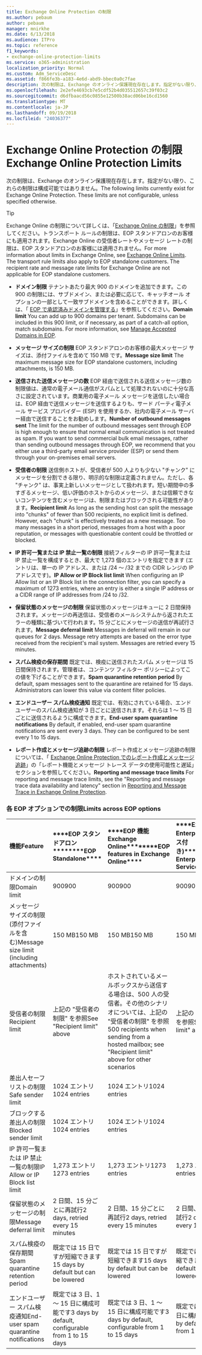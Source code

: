 ```yaml
---
title: Exchange Online Protection の制限
ms.author: pebaum
author: pebaum
manager: mnirkhe
ms.date: 6/13/2018
ms.audience: ITPro
ms.topic: reference
f1_keywords:
- exchange-online-protection-limits
ms.service: o365-administration
localization_priority: Normal
ms.custom: Adm_ServiceDesc
ms.assetid: f866fe3b-a183-4e6d-abd9-bbec0a0c7fae
description: 次の制限は、Exchange のオンライン保護現在存在します。指定がない限り、これらの制限は構成可能ではありません。
ms.openlocfilehash: 2e2efe4693cb7e5cdf52b4d035512657c39f03c2
ms.sourcegitcommit: d6dfbaacd56c0855e12500b38acd06be16cd1560
ms.translationtype: MT
ms.contentlocale: ja-JP
ms.lasthandoff: 09/19/2018
ms.locfileid: "24036377"
---
```

# <a name="exchange-online-protection-limits"></a><span data-ttu-id="9b537-104">Exchange Online Protection の制限</span><span class="sxs-lookup"><span data-stu-id="9b537-104">Exchange Online Protection Limits</span></span>

<span data-ttu-id="9b537-p102">次の制限は、Exchange のオンライン保護現在存在します。指定がない限り、これらの制限は構成可能ではありません。</span><span class="sxs-lookup"><span data-stu-id="9b537-p102">The following limits currently exist for Exchange Online Protection. These limits are not configurable, unless specified otherwise.</span></span> 
  
> [!TIP]
> <span data-ttu-id="9b537-p103">Exchange Online の制限について詳しくは、「[Exchange Online の制限](../exchange-online-service-description/exchange-online-limits.md)」を参照してください。トランスポート ルールの制限は、EOP スタンドアロンのお客様にも適用されます。Exchange Online の受信者レートやメッセージ レートの制限は、EOP スタンドアロンのお客様には適用されません。</span><span class="sxs-lookup"><span data-stu-id="9b537-p103">For more information about limits in Exchange Online, see [Exchange Online Limits](../exchange-online-service-description/exchange-online-limits.md). The transport rule limits also apply to EOP standalone customers. The recipient rate and message rate limits for Exchange Online are not applicable for EOP standalone customers.</span></span> 
  
- <span data-ttu-id="9b537-p104">**ドメイン制限** テナントあたり最大 900 のドメインを追加できます。この 900 の制限には、サブドメイン、または必要に応じて、キャッチオール オプションの一部として一致サブドメインを含めることができます。詳しくは、「 [EOP で承認済みドメインを管理する](https://go.microsoft.com/fwlink/p/?LinkId=282239)」を参照してください。</span><span class="sxs-lookup"><span data-stu-id="9b537-p104">**Domain limit** You can add up to 900 domains per tenant. Subdomains can be included in this 900 limit, or if necessary, as part of a catch-all option, match subdomains. For more information, see [Manage Accepted Domains in EOP](https://go.microsoft.com/fwlink/p/?LinkId=282239).</span></span>
    
- <span data-ttu-id="9b537-113">**メッセージ サイズの制限** EOP スタンドアロンのお客様の最大メッセージ サイズは、添付ファイルを含めて 150 MB です。</span><span class="sxs-lookup"><span data-stu-id="9b537-113">**Message size limit** The maximum message size for EOP standalone customers, including attachments, is 150 MB.</span></span> 
    
- <span data-ttu-id="9b537-p105">**送信された送信メッセージの数** EOP 経由で送信される送信メッセージ数の制限値は、通常の電子メール通信がスパムとして処理されないのに十分な高さに設定されています。商業用の電子メール メッセージを送信したい場合は、EOP 経由で送信メッセージを送信するよりも、サード パーティ電子メール サービス プロバイダー (ESP) を使用するか、社内の電子メール サーバー経由で送信することをお勧めします。</span><span class="sxs-lookup"><span data-stu-id="9b537-p105">**Number of outbound messages sent** The limit for the number of outbound messages sent through EOP is high enough to ensure that normal email communication is not treated as spam. If you want to send commercial bulk email messages, rather than sending outbound messages through EOP, we recommend that you either use a third-party email service provider (ESP) or send them through your on-premises email servers.</span></span> 
    
- <span data-ttu-id="9b537-p106">**受信者の制限** 送信側ホストが、受信者が 500 人よりも少ない "チャンク" にメッセージを分割できる限り、明示的な制限は定義されません。ただし、各 "チャンク" は、事実上新しいメッセージとして扱われます。短い期間中の多すぎるメッセージ、低い評価のホストからのメッセージ、または信頼できないコンテンツを含むメッセージは、制限またはブロックされる可能性があります。</span><span class="sxs-lookup"><span data-stu-id="9b537-p106">**Recipient limit** As long as the sending host can split the message into "chunks" of fewer than 500 recipients, no explicit limit is defined. However, each "chunk" is effectively treated as a new message. Too many messages in a short period, messages from a host with a poor reputation, or messages with questionable content could be throttled or blocked.</span></span> 
    
- <span data-ttu-id="9b537-119">**IP 許可一覧または IP 禁止一覧の制限** 接続フィルターの IP 許可一覧または IP 禁止一覧を構成するとき、最大で 1,273 個のエントリを指定できます (エントリは、単一の IP アドレス、または /24 ～ /32 までの CIDR レンジの IP アドレスです)。</span><span class="sxs-lookup"><span data-stu-id="9b537-119">**IP Allow or IP Block list limit** When configuring an IP Allow list or an IP Block list in the connection filter, you can specify a maximum of 1273 entries, where an entry is either a single IP address or a CIDR range of IP addresses from /24 to /32.</span></span> 
    
- <span data-ttu-id="9b537-p107">**保留状態のメッセージの制限** 保留状態のメッセージはキューに 2 日間保持されます。メッセージの再送信は、受信者のメールシステムから返されたエラーの種類に基づいて行われます。15 分ごとにメッセージの送信が再試行されます。</span><span class="sxs-lookup"><span data-stu-id="9b537-p107">**Message deferral limit** Messages in deferral will remain in our queues for 2 days. Message retry attempts are based on the error type received from the recipient's mail system. Messages are retried every 15 minutes.</span></span> 
    
- <span data-ttu-id="9b537-p108">**スパム検疫の保存期間** 既定では、検疫に送信されたスパム メッセージは 15 日間保持されます。管理者は、コンテンツ フィルター ポリシーによってこの値を下げることができます。</span><span class="sxs-lookup"><span data-stu-id="9b537-p108">**Spam quarantine retention period** By default, spam messages sent to the quarantine are retained for 15 days. Administrators can lower this value via content filter policies.</span></span> 
    
- <span data-ttu-id="9b537-p109">**エンドユーザー スパム検疫通知** 既定では、有効にされている場合、エンドユーザーのスパム検疫通知が 3 日ごとに送信されます。それらは 1 ～ 15 日ごとに送信されるように構成できます。</span><span class="sxs-lookup"><span data-stu-id="9b537-p109">**End-user spam quarantine notifications** By default, if enabled, end-user spam quarantine notifications are sent every 3 days. They can be configured to be sent every 1 to 15 days.</span></span> 
    
- <span data-ttu-id="9b537-127">**レポート作成とメッセージ追跡の制限** レポート作成とメッセージ追跡の制限については、「 [Exchange Online Protection でのレポート作成とメッセージ追跡](https://go.microsoft.com/fwlink/?LinkId=394248)」の「レポート機能とメッセージ トレース データの使用可能性と遅延」セクションを参照してください。</span><span class="sxs-lookup"><span data-stu-id="9b537-127">**Reporting and message trace limits** For reporting and message trace limits, see the "Reporting and message trace data availability and latency" section in [Reporting and Message Trace in Exchange Online Protection](https://go.microsoft.com/fwlink/?LinkId=394248).</span></span>
    
### <a name="limits-across-eop-options"></a><span data-ttu-id="9b537-128">各 EOP オプションでの制限</span><span class="sxs-lookup"><span data-stu-id="9b537-128">Limits across EOP options</span></span>

|<span data-ttu-id="9b537-129">**機能**</span><span class="sxs-lookup"><span data-stu-id="9b537-129">**Feature**</span></span>|<span data-ttu-id="9b537-130">\*\*\*\*EOP スタンドアロン\*\*\*\*</span><span class="sxs-lookup"><span data-stu-id="9b537-130">\*\*\*\*EOP Standalone\*\*\*\*</span></span>|<span data-ttu-id="9b537-131">\*\*\*\*EOP 機能Exchange Online\*\*\*\*</span><span class="sxs-lookup"><span data-stu-id="9b537-131">\*\*\*\*EOP features in Exchange Online\*\*\*\*</span></span>|<span data-ttu-id="9b537-132">\*\*\*\*Exchange Enterprise CAL (サービス付き)\*\*\*\*</span><span class="sxs-lookup"><span data-stu-id="9b537-132">\*\*\*\*Exchange Enterprise CAL with Services\*\*\*\*</span></span>|
|:-----|:-----|:-----|:-----|
|<span data-ttu-id="9b537-133">ドメインの制限</span><span class="sxs-lookup"><span data-stu-id="9b537-133">Domain limit</span></span>  <br/> |<span data-ttu-id="9b537-134">900</span><span class="sxs-lookup"><span data-stu-id="9b537-134">900</span></span>  <br/> |<span data-ttu-id="9b537-135">900</span><span class="sxs-lookup"><span data-stu-id="9b537-135">900</span></span>  <br/> |<span data-ttu-id="9b537-136">900</span><span class="sxs-lookup"><span data-stu-id="9b537-136">900</span></span>  <br/> |
|<span data-ttu-id="9b537-137">メッセージ サイズの制限 (添付ファイルを含む)</span><span class="sxs-lookup"><span data-stu-id="9b537-137">Message size limit (including attachments)</span></span>  <br/> |<span data-ttu-id="9b537-138">150 MB</span><span class="sxs-lookup"><span data-stu-id="9b537-138">150 MB</span></span>  <br/> |<span data-ttu-id="9b537-139">150 MB</span><span class="sxs-lookup"><span data-stu-id="9b537-139">150 MB</span></span>  <br/> |<span data-ttu-id="9b537-140">150 MB</span><span class="sxs-lookup"><span data-stu-id="9b537-140">150 MB</span></span>  <br/> |
|<span data-ttu-id="9b537-141">受信者の制限</span><span class="sxs-lookup"><span data-stu-id="9b537-141">Recipient limit</span></span>  <br/> |<span data-ttu-id="9b537-142">上記の "受信者の制限" を参照</span><span class="sxs-lookup"><span data-stu-id="9b537-142">See "Recipient limit" above</span></span>  <br/> |<span data-ttu-id="9b537-143">ホストされているメールボックスから送信する場合は、500 人の受信者。その他のシナリオについては、上記の "受信者の制限" を参照</span><span class="sxs-lookup"><span data-stu-id="9b537-143">500 recipients when sending from a hosted mailbox; see "Recipient limit" above for other scenarios</span></span>  <br/> |<span data-ttu-id="9b537-144">上記の "受信者の制限" を参照</span><span class="sxs-lookup"><span data-stu-id="9b537-144">See "Recipient limit" above</span></span>  <br/> |
|<span data-ttu-id="9b537-145">差出人セーフ リストの制限</span><span class="sxs-lookup"><span data-stu-id="9b537-145">Safe sender limit</span></span>  <br/> |<span data-ttu-id="9b537-146">1024 エントリ</span><span class="sxs-lookup"><span data-stu-id="9b537-146">1024 entries</span></span>  <br/> |<span data-ttu-id="9b537-147">1024 エントリ</span><span class="sxs-lookup"><span data-stu-id="9b537-147">1024 entries</span></span>  <br/> ||
|<span data-ttu-id="9b537-148">ブロックする差出人の制限</span><span class="sxs-lookup"><span data-stu-id="9b537-148">Blocked sender limit</span></span>  <br/> |<span data-ttu-id="9b537-149">1024 エントリ</span><span class="sxs-lookup"><span data-stu-id="9b537-149">1024 entries</span></span>  <br/> |<span data-ttu-id="9b537-150">1024 エントリ</span><span class="sxs-lookup"><span data-stu-id="9b537-150">1024 entries</span></span>  <br/> ||
|<span data-ttu-id="9b537-151">IP 許可一覧または IP 禁止一覧の制限</span><span class="sxs-lookup"><span data-stu-id="9b537-151">IP Allow or IP Block list limit</span></span>  <br/> |<span data-ttu-id="9b537-152">1,273 エントリ</span><span class="sxs-lookup"><span data-stu-id="9b537-152">1273 entries</span></span>  <br/> |<span data-ttu-id="9b537-153">1,273 エントリ</span><span class="sxs-lookup"><span data-stu-id="9b537-153">1273 entries</span></span>  <br/> |<span data-ttu-id="9b537-154">1,273 エントリ</span><span class="sxs-lookup"><span data-stu-id="9b537-154">1273 entries</span></span>  <br/> |
|<span data-ttu-id="9b537-155">保留状態のメッセージの制限</span><span class="sxs-lookup"><span data-stu-id="9b537-155">Message deferral limit</span></span>  <br/> |<span data-ttu-id="9b537-156">2 日間、15 分ごとに再試行</span><span class="sxs-lookup"><span data-stu-id="9b537-156">2 days, retried every 15 minutes</span></span>  <br/> |<span data-ttu-id="9b537-157">2 日間、15 分ごとに再試行</span><span class="sxs-lookup"><span data-stu-id="9b537-157">2 days, retried every 15 minutes</span></span>  <br/> |<span data-ttu-id="9b537-158">2 日間、15 分ごとに再試行</span><span class="sxs-lookup"><span data-stu-id="9b537-158">2 days, retried every 15 minutes</span></span>  <br/> |
|<span data-ttu-id="9b537-159">スパム検疫の保存期間</span><span class="sxs-lookup"><span data-stu-id="9b537-159">Spam quarantine retention period</span></span>  <br/> |<span data-ttu-id="9b537-160">既定では 15 日ですが短縮できます</span><span class="sxs-lookup"><span data-stu-id="9b537-160">15 days by default but can be lowered</span></span>  <br/> |<span data-ttu-id="9b537-161">既定では 15 日ですが短縮できます</span><span class="sxs-lookup"><span data-stu-id="9b537-161">15 days by default but can be lowered</span></span>  <br/> |<span data-ttu-id="9b537-162">既定では 15 日ですが短縮できます</span><span class="sxs-lookup"><span data-stu-id="9b537-162">15 days by default but can be lowered</span></span>  <br/> |
|<span data-ttu-id="9b537-163">エンドユーザー スパム検疫通知</span><span class="sxs-lookup"><span data-stu-id="9b537-163">End-user spam quarantine notifications</span></span>  <br/> |<span data-ttu-id="9b537-164">既定では 3 日、1 ～ 15 日に構成可能です</span><span class="sxs-lookup"><span data-stu-id="9b537-164">3 days by default, configurable from 1 to 15 days</span></span>  <br/> |<span data-ttu-id="9b537-165">既定では 3 日、1 ～ 15 日に構成可能です</span><span class="sxs-lookup"><span data-stu-id="9b537-165">3 days by default, configurable from 1 to 15 days</span></span>  <br/> |<span data-ttu-id="9b537-166">既定では 3 日、1 ～ 15 日に構成可能です</span><span class="sxs-lookup"><span data-stu-id="9b537-166">3 days by default, configurable from 1 to 15 days</span></span>  <br/> |
   

